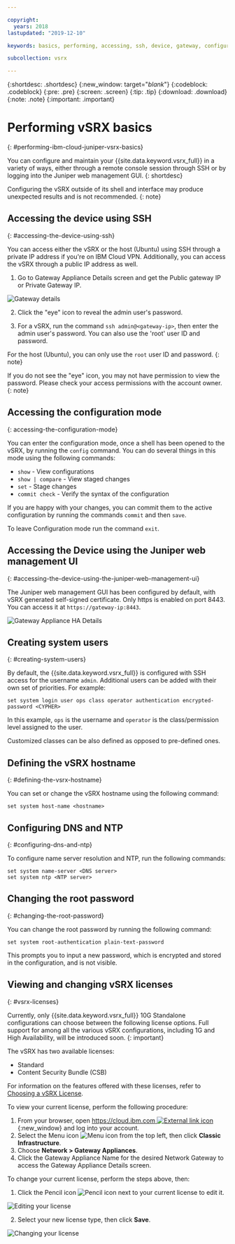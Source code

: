 ```yaml
---

copyright:
  years: 2018
lastupdated: "2019-12-10"

keywords: basics, performing, accessing, ssh, device, gateway, configuration, mode, juniper, ui, dns, htp, password

subcollection: vsrx

---
```


{:shortdesc: .shortdesc}
{:new_window: target="_blank_"}
{:codeblock: .codeblock}
{:pre: .pre}
{:screen: .screen}
{:tip: .tip}
{:download: .download}
{:note: .note}
{:important: .important}

# Performing vSRX basics
{: #performing-ibm-cloud-juniper-vsrx-basics}

You can configure and maintain your {{site.data.keyword.vsrx_full}} in a variety of ways, either through a remote console session through SSH or by logging into the Juniper web management GUI.
{: shortdesc}

Configuring the vSRX outside of its shell and interface may produce unexpected results and is not recommended.
{: note}

## Accessing the device using SSH
{: #accessing-the-device-using-ssh}

You can access either the vSRX or the host (Ubuntu) using SSH through a private IP address if you're on IBM Cloud VPN. Additionally, you can access the vSRX through a public IP address as well.

1. Go to Gateway Appliance Details screen and get the Public gateway IP or Private Gateway IP.

  ![Gateway details](images/gw-sa-details.png "Gateway details")

2. Click the "eye" icon to reveal the admin user's password.

3. For a vSRX, run the command `ssh admin@<gateway-ip>`, then enter the admin user's password. You can also use the 'root' user ID and password.

  For the host (Ubuntu), you can only use the `root` user ID and password.
  {: note}

If you do not see the "eye" icon, you may not have permission to view the password. Please check your access permissions with the account owner.
{: note}

## Accessing the configuration mode
{: accessing-the-configuration-mode}

You can enter the configuration mode, once a shell has been opened to the vSRX, by running the `config` command. You can do several things in this mode using the following commands:

* `show` - View configurations  
* `show | compare` - View staged changes
* `set` - Stage changes
* `commit check` - Verify the syntax of the configuration

If you are happy with your changes, you can commit them to the active configuration by running the commands `commit` and then `save`.  

To leave Configuration mode run the command `exit`.

## Accessing the Device using the Juniper web management UI
{: #accessing-the-device-using-the-juniper-web-management-ui}

The Juniper web management GUI has been configured by default, with vSRX generated self-signed certificate. Only https is enabled on port 8443. You can access it at `https://gateway-ip:8443`.

![Gateway Appliance HA Details](images/vSRX-webui.png)

## Creating system users
{: #creating-system-users}

By default, the {{site.data.keyword.vsrx_full}} is configured with SSH access for the username `admin`. Additional users can be added with their own set of priorities. For example:

```
set system login user ops class operator authentication encrypted-password <CYPHER>
```

In this example, `ops` is the username and `operator` is the class/permission level assigned to the user.

Customized classes can be also defined as opposed to pre-defined ones.

## Defining the vSRX hostname
{: #defining-the-vsrx-hostname}

You can set or change the vSRX hostname using the following command:

```
set system host-name <hostname>
```

## Configuring DNS and NTP
{: #configuring-dns-and-ntp}

To configure name server resolution and NTP, run the following commands:

```
set system name-server <DNS server>
set system ntp <NTP server>
```

## Changing the root password
{: #changing-the-root-password}

You can change the root password by running the following command:

```
set system root-authentication plain-text-password
```

This prompts you to input a new password, which is encrypted and stored in the configuration, and is not visible.

## Viewing and changing vSRX licenses
{: #vsrx-licenses}

Currently, only {{site.data.keyword.vsrx_full}} 10G Standalone configurations can choose between the following license options. Full support for among all the various vSRX configurations, including 1G and High Availability, will be introduced soon.
{: important}

The vSRX has two available licenses:

* Standard
* Content Security Bundle (CSB)

For information on the features offered with these licenses, refer to [Choosing a vSRX License](/docs/vsrx?topic=vsrx-getting-started#choosing-license).

To view your current license, perform the following procedure:

1. From your browser, open [https://cloud.ibm.com ![External link icon](../../icons/launch-glyph.svg "External link icon")](https://cloud.ibm.com){:new_window} and log into your account.
2. Select the Menu icon  ![Menu icon](../../icons/icon_hamburger.svg)  from the top left, then click **Classic Infrastructure**.
3. Choose **Network > Gateway Appliances**.
4. Click the Gateway Appliance Name for the desired Network Gateway to access the Gateway Appliance Details screen.


To change your current license, perform the steps above, then:

1. Click the Pencil icon  ![Pencil icon](../../icons/edit-tagging.svg)  next to your current license to edit it.

  ![Editing your license](images/license-edit.png "Editing your license")

2. Select your new license type, then click **Save**.

  ![Changing your license](images/license-edit-choice.png "Changing your license")
